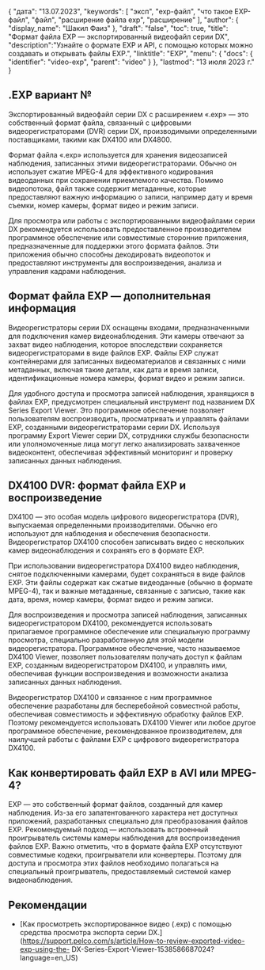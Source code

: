{
"дата": "13.07.2023",
  "keywords": [
"эксп",
"exp-файл",
"что такое EXP-файл",
"файл",
"расширение файла exp",
"расширение"
],
  "author": {
"display_name": "Шакил Фаиз"
},
"draft": "false",
"toc": true,
"title": "Формат файла EXP — экспортированный видеофайл серии DX",
  "description":"Узнайте о формате EXP и API, с помощью которых можно создавать и открывать файлы EXP.",
"linktitle": "EXP",
  "menu": {
    "docs": {
      "identifier": "video-exp",
"parent": "video"
}
},
"lastmod": "13 июля 2023 г."
}

## .EXP вариант №

Экспортированный видеофайл серии DX с расширением «.exp» — это собственный формат файла, связанный с цифровыми видеорегистраторами (DVR) серии DX, производимыми определенными поставщиками, такими как DX4100 или DX4800.

Формат файла «.exp» используется для хранения видеозаписей наблюдения, записанных этими видеорегистраторами. Обычно он использует сжатие MPEG-4 для эффективного кодирования видеоданных при сохранении приемлемого качества. Помимо видеопотока, файл также содержит метаданные, которые предоставляют важную информацию о записи, например дату и время съемки, номер камеры, формат видео и режим записи.

Для просмотра или работы с экспортированными видеофайлами серии DX рекомендуется использовать предоставленное производителем программное обеспечение или совместимые сторонние приложения, предназначенные для поддержки этого формата файлов. Эти приложения обычно способны декодировать видеопоток и предоставляют инструменты для воспроизведения, анализа и управления кадрами наблюдения.

## Формат файла EXP — дополнительная информация

Видеорегистраторы серии DX оснащены входами, предназначенными для подключения камер видеонаблюдения. Эти камеры отвечают за захват видео наблюдения, которое впоследствии сохраняется видеорегистраторами в виде файлов EXP. Файлы EXP служат контейнерами для записанных видеоматериалов и связанных с ними метаданных, включая такие детали, как дата и время записи, идентификационные номера камеры, формат видео и режим записи.

Для удобного доступа и просмотра записей наблюдения, хранящихся в файлах EXP, предусмотрен специальный инструмент под названием DX Series Export Viewer. Это программное обеспечение позволяет пользователям воспроизводить, просматривать и управлять файлами EXP, созданными видеорегистраторами серии DX. Используя программу Export Viewer серии DX, сотрудники службы безопасности или уполномоченные лица могут легко анализировать захваченное видеоконтент, обеспечивая эффективный мониторинг и проверку записанных данных наблюдения.

## DX4100 DVR: формат файла EXP и воспроизведение

DX4100 — это особая модель цифрового видеорегистратора (DVR), выпускаемая определенными производителями. Обычно его используют для наблюдения и обеспечения безопасности. Видеорегистратор DX4100 способен записывать видео с нескольких камер видеонаблюдения и сохранять его в формате EXP.

При использовании видеорегистратора DX4100 видео наблюдения, снятое подключенными камерами, будет сохраняться в виде файлов EXP. Эти файлы содержат как сжатые видеоданные (обычно в формате MPEG-4), так и важные метаданные, связанные с записью, такие как дата, время, номер камеры, формат видео и режим записи.

Для воспроизведения и просмотра записей наблюдения, записанных видеорегистратором DX4100, рекомендуется использовать прилагаемое программное обеспечение или специальную программу просмотра, специально разработанную для этой модели видеорегистратора. Программное обеспечение, часто называемое DX4100 Viewer, позволяет пользователям получать доступ к файлам EXP, созданным видеорегистратором DX4100, и управлять ими, обеспечивая функции воспроизведения и возможности анализа записанных данных наблюдения.

Видеорегистратор DX4100 и связанное с ним программное обеспечение разработаны для бесперебойной совместной работы, обеспечивая совместимость и эффективную обработку файлов EXP. Поэтому рекомендуется использовать DX4100 Viewer или любое другое программное обеспечение, рекомендованное производителем, для наилучшей работы с файлами EXP с цифрового видеорегистратора DX4100.


## Как конвертировать файл EXP в AVI или MPEG-4?

EXP — это собственный формат файлов, созданный для камер наблюдения. Из-за его запатентованного характера нет доступных приложений, разработанных специально для преобразования файлов EXP. Рекомендуемый подход — использовать встроенный проигрыватель системы камеры наблюдения для воспроизведения файлов EXP. Важно отметить, что в формате файла EXP отсутствуют совместимые кодеки, проигрыватели или конвертеры. Поэтому для доступа и просмотра этих файлов необходимо полагаться на специальный проигрыватель, предоставляемый системой камер видеонаблюдения.

## Рекомендации
* [Как просмотреть экспортированное видео (.exp) с помощью средства просмотра экспорта серии DX.](https://support.pelco.com/s/article/How-to-review-exported-video-exp-using-the- DX-Series-Export-Viewer-1538586687024?language=en_US)







